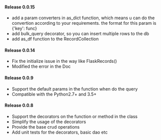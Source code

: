 #### Release 0.0.15
- add a param converters in as_dict function, which means u can do the convertion according to your requirements. the format for this param is {'key': func}
- add bulk_query decorator, so you can insert multiple rows to the db
- add as_df function to the RecordCollection

#### Release 0.0.14
- Fix the initialize issue in the way like FlaskRecords()
- Modified the error in the Doc

#### Release 0.0.9
- Support the default params in the function when do the query
- Compatible with the Python2.7+ and 3.5+

#### Release 0.0.8
- Support the decorators on the function or method in the class
- Simplify the usage of the decorators
- Provide the base crud operations
- Add unit tests for the decorators, basic dao etc
